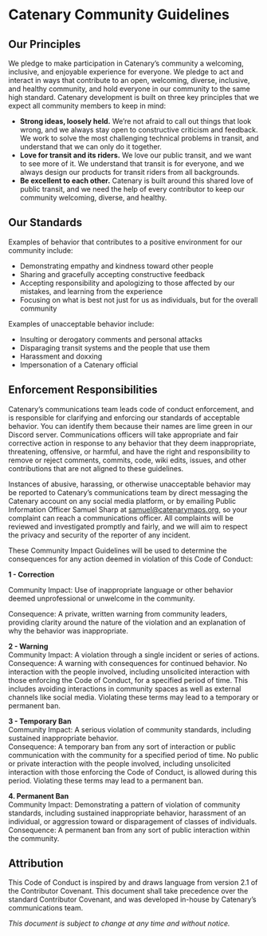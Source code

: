 # Catenary Community Guidelines

## Our Principles
We pledge to make participation in Catenary’s community a welcoming, inclusive, and enjoyable experience for everyone. We pledge to act and interact in ways that contribute to an open, welcoming, diverse, inclusive, and healthy community, and hold everyone in our community to the same high standard. Catenary development is built on three key principles that we expect all community members to keep in mind:

* **Strong ideas, loosely held.** We’re not afraid to call out things that look wrong, and we always stay open to constructive criticism and feedback. We work to solve the most challenging technical problems in transit, and understand that we can only do it together. 
* **Love for transit and its riders.** We love our public transit, and we want to see more of it. We understand that transit is for everyone, and we always design our products for transit riders from all backgrounds.
* **Be excellent to each other.** Catenary is built around this shared love of public transit, and we need the help of every contributor to keep our community welcoming, diverse, and healthy.

## Our Standards
Examples of behavior that contributes to a positive environment for our community include:
* Demonstrating empathy and kindness toward other people
* Sharing and gracefully accepting constructive feedback
* Accepting responsibility and apologizing to those affected by our mistakes, and learning from the experience
* Focusing on what is best not just for us as individuals, but for the overall community

Examples of unacceptable behavior include:
* Insulting or derogatory comments and personal attacks
* Disparaging transit systems and the people that use them
* Harassment and doxxing
* Impersonation of a Catenary official

## Enforcement Responsibilities
Catenary’s communications team leads code of conduct enforcement, and is responsible for clarifying and enforcing our standards of acceptable behavior. You can identify them because their names are lime green in our Discord server. Communications officers will take appropriate and fair corrective action in response to any behavior that they deem inappropriate, threatening, offensive, or harmful, and have the right and responsibility to remove or reject comments, commits, code, wiki edits, issues, and other contributions that are not aligned to these guidelines.

Instances of abusive, harassing, or otherwise unacceptable behavior may be reported to Catenary’s communications team by direct messaging the Catenary account on any social media platform, or by emailing Public Information Officer Samuel Sharp at samuel@catenarymaps.org, so your complaint can reach a communications officer. All complaints will be reviewed and investigated promptly and fairly, and we will aim to respect the privacy and security of the reporter of any incident.

These Community Impact Guidelines will be used to determine the consequences for any action deemed in violation of this Code of Conduct:

**1 - Correction**

Community Impact: Use of inappropriate language or other behavior deemed unprofessional or unwelcome in the community.

Consequence: A private, written warning from community leaders, providing clarity around the nature of the violation and an explanation of why the behavior was inappropriate.

**2 - Warning**\
Community Impact: A violation through a single incident or series of actions.\
Consequence: A warning with consequences for continued behavior. No interaction with the people involved, including unsolicited interaction with those enforcing the Code of Conduct, for a specified period of time. This includes avoiding interactions in community spaces as well as external channels like social media. Violating these terms may lead to a temporary or permanent ban.

**3 - Temporary Ban**\
Community Impact: A serious violation of community standards, including sustained inappropriate behavior.\
Consequence: A temporary ban from any sort of interaction or public communication with the community for a specified period of time. No public or private interaction with the people involved, including unsolicited interaction with those enforcing the Code of Conduct, is allowed during this period. Violating these terms may lead to a permanent ban.

**4. Permanent Ban**\
Community Impact: Demonstrating a pattern of violation of community standards, including sustained inappropriate behavior, harassment of an individual, or aggression toward or disparagement of classes of individuals.\
Consequence: A permanent ban from any sort of public interaction within the community.

## Attribution
This Code of Conduct is inspired by and draws language from version 2.1 of the Contributor Covenant. This document shall take precedence over the standard Contributor Covenant, and was developed in-house by Catenary’s communications team.

*This document is subject to change at any time and without notice.*

